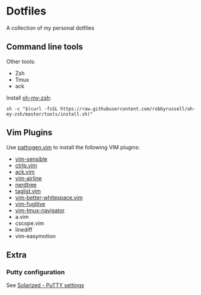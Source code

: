 # Dotfiles

A collection of my personal dotfiles

## Command line tools

Other tools:

* Zsh
* Tmux
* ack

Install [oh-my-zsh](http://ohmyz.sh/):

    sh -c "$(curl -fsSL https://raw.githubusercontent.com/robbyrussell/oh-my-zsh/master/tools/install.sh)"


## Vim Plugins

Use [pathogen.vim](https://github.com/tpope/vim-pathogen) to install the
following VIM plugins:

* [vim-sensible](https://github.com/tpope/vim-sensible)
* [ctrlp.vim](https://github.com/kien/ctrlp.vim)
* [ack.vim](https://github.com/mileszs/ack.vim)
* [vim-airline](https://github.com/vim-airline/vim-airline)
* [nerdtree](https://github.com/scrooloose/nerdtree)
* [taglist.vim](https://github.com/vim-scripts/taglist.vim)
* [vim-better-whitespace.vim](https://github.com/ntpeters/vim-better-whitespace)
* [vim-fugitive](https://github.com/tpope/vim-fugitive)
* [vim-tmux-navigator](https://github.com/christoomey/vim-tmux-navigator)
* a.vim
* cscope.vim
* linediff
* vim-easymotion


## Extra

### Putty configuration

See [Solarized - PuTTY settings](https://github.com/altercation/solarized/tree/master/putty-colors-solarized)
